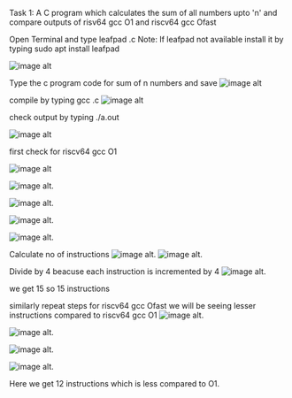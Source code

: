 Task 1: A C program which calculates the sum of all numbers upto 'n' and compare outputs of risv64 gcc O1 and riscv64 gcc Ofast

Open Terminal and type leafpad <filename>.c                        Note: If leafpad not available install it by typing sudo apt install leafpad

![image alt](https://github.com/PyCoder369/VSDSquadron-Mini-research-internship/blob/8c76f6f986f9866db7c4f5782494a3380d0c4bef/1.png)

Type the c program code for sum of n numbers and save
![image alt](https://github.com/PyCoder369/VSDSquadron-Mini-research-internship/blob/770fd2ee4dbbd44d92e469d0c0ec3b1167c332ed/2.png)



compile by typing gcc <filename>.c
![image alt](https://github.com/PyCoder369/VSDSquadron-Mini-research-internship/blob/1cddbd747263e652568b70fce9b8e7f19613ef5e/3.png)


check output by typing ./a.out

![image alt](https://github.com/PyCoder369/VSDSquadron-Mini-research-internship/blob/1cddbd747263e652568b70fce9b8e7f19613ef5e/4.png)

first check for riscv64 gcc O1

![image alt](https://github.com/PyCoder369/VSDSquadron-Mini-research-internship/blob/1cddbd747263e652568b70fce9b8e7f19613ef5e/5.png)

![image alt](https://github.com/PyCoder369/VSDSquadron-Mini-research-internship/blob/1cddbd747263e652568b70fce9b8e7f19613ef5e/6.png).

![image alt](https://github.com/PyCoder369/VSDSquadron-Mini-research-internship/blob/1cddbd747263e652568b70fce9b8e7f19613ef5e/7.png).

![image alt](https://github.com/PyCoder369/VSDSquadron-Mini-research-internship/blob/1cddbd747263e652568b70fce9b8e7f19613ef5e/8.png).

![image alt](https://github.com/PyCoder369/VSDSquadron-Mini-research-internship/blob/1cddbd747263e652568b70fce9b8e7f19613ef5e/9.png).


Calculate no of instructions
![image alt](https://github.com/PyCoder369/VSDSquadron-Mini-research-internship/blob/3808825cbbbd8876680d418a00c7ed21ea6d829a/10.png).
![image alt](https://github.com/PyCoder369/VSDSquadron-Mini-research-internship/blob/d37c217a416066d2b64f82072d8bb08831ca43da/11.png).

Divide by 4 beacuse each instruction is incremented by 4
![image alt](https://github.com/PyCoder369/VSDSquadron-Mini-research-internship/blob/496463c8037ec478d5d03bf5b26d0724b4d64c84/12.png).

we get 15 so 15 instructions


similarly repeat steps for riscv64 gcc Ofast we will be seeing lesser instructions compared to riscv64 gcc O1
![image alt](https://github.com/PyCoder369/VSDSquadron-Mini-research-internship/blob/1cddbd747263e652568b70fce9b8e7f19613ef5e/13.png).

![image alt](https://github.com/PyCoder369/VSDSquadron-Mini-research-internship/blob/61e5e76745ad4137074e6fe75679758f63c0796c/14.png).

![image alt](https://github.com/PyCoder369/VSDSquadron-Mini-research-internship/blob/61e5e76745ad4137074e6fe75679758f63c0796c/15.png).

![image alt](https://github.com/PyCoder369/VSDSquadron-Mini-research-internship/blob/61e5e76745ad4137074e6fe75679758f63c0796c/16.png).

Here we get 12 instructions which is less compared to O1.

